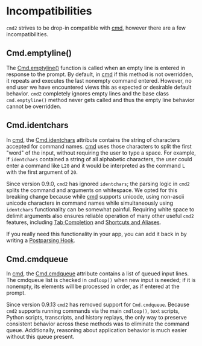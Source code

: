 # Incompatibilities

`cmd2` strives to be drop-in compatible with [cmd](https://docs.python.org/3/library/cmd.html),
however there are a few incompatibilities.

## Cmd.emptyline()

The [Cmd.emptyline()](https://docs.python.org/3/library/cmd.html#cmd.Cmd.emptyline) function is
called when an empty line is entered in response to the prompt. By default, in
[cmd](https://docs.python.org/3/library/cmd.html) if this method is not overridden, it repeats and
executes the last nonempty command entered. However, no end user we have encountered views this as
expected or desirable default behavior. `cmd2` completely ignores empty lines and the base class
`cmd.emptyline()` method never gets called and thus the empty line behavior cannot be overridden.

## Cmd.identchars

In [cmd](https://docs.python.org/3/library/cmd.html), the
[Cmd.identchars](https://docs.python.org/3/library/cmd.html#cmd.Cmd.identchars) attribute contains
the string of characters accepted for command names.
[cmd](https://docs.python.org/3/library/cmd.html) uses those characters to split the first "word" of
the input, without requiring the user to type a space. For example, if `identchars` contained a
string of all alphabetic characters, the user could enter a command like `L20` and it would be
interpreted as the command `L` with the first argument of `20`.

Since version 0.9.0, `cmd2` has ignored `identchars`; the parsing logic in `cmd2` splits the command
and arguments on whitespace. We opted for this breaking change because while
[cmd](https://docs.python.org/3/library/cmd.html) supports unicode, using non-ascii unicode
characters in command names while simultaneously using `identchars` functionality can be somewhat
painful. Requiring white space to delimit arguments also ensures reliable operation of many other
useful `cmd2` features, including [Tab Completion](../features/completion.md) and
[Shortcuts and Aliases](../features/shortcuts_aliases.md).

If you really need this functionality in your app, you can add it back in by writing a
[Postparsing Hook](../features/hooks.md#postparsing-hooks).

## Cmd.cmdqueue

In [cmd](https://docs.python.org/3/library/cmd.html), the
[Cmd.cmdqueue](https://docs.python.org/3/library/cmd.html#cmd.Cmd.cmdqueue) attribute contains a
list of queued input lines. The cmdqueue list is checked in `cmdloop()` when new input is needed; if
it is nonempty, its elements will be processed in order, as if entered at the prompt.

Since version 0.9.13 `cmd2` has removed support for `Cmd.cmdqueue`. Because `cmd2` supports running
commands via the main `cmdloop()`, text scripts, Python scripts, transcripts, and history replays,
the only way to preserve consistent behavior across these methods was to eliminate the command
queue. Additionally, reasoning about application behavior is much easier without this queue present.

